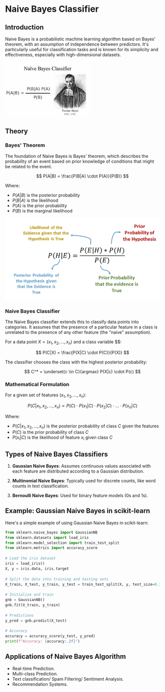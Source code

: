# Naive Bayes Classifier

## Introduction

Naive Bayes is a probabilistic machine learning algorithm based on Bayes' theorem, with an assumption of independence between predictors. It's particularly useful for classification tasks and is known for its simplicity and effectiveness, especially with high-dimensional datasets.

 <img src= "Images/thomas bayes.webp" />
 

## Theory

### Bayes' Theorem

The foundation of Naive Bayes is Bayes' theorem, which describes the probability of an event based on prior knowledge of conditions that might be related to the event.


$$ P(A|B) = \frac{P(B|A) \cdot P(A)}{P(B)} $$

Where:
- $P(A|B)$ is the posterior probability
- $P(B|A)$ is the likelihood
- $P(A)$ is the prior probability
- $P(B)$ is the marginal likelihood

<img src= "Images/equation.webp" />


### Naive Bayes Classifier

The Naive Bayes classifier extends this to classify data points into categories. It assumes that the presence of a particular feature in a class is unrelated to the presence of any other feature (the "naive" assumption).

For a data point $X = (x_1, x_2, ..., x_n)$ and a class variable $$:

$$ P(C|X) = \frac{P(X|C) \cdot P(C)}{P(X)} $$

The classifier chooses the class with the highest posterior probability:

$$ C^* = \underset{c \in C}{argmax} P(X|c) \cdot P(c) $$

### Mathematical Formulation

For a given set of features $(x_1, x_2, ..., x_n)$:

$$ P(C|x_1, x_2, ..., x_n) \propto P(C) \cdot P(x_1|C) \cdot P(x_2|C) \cdot ... \cdot P(x_n|C) $$

Where:
- $P(C|x_1, x_2, ..., x_n)$ is the posterior probability of class $C$ given the features
- $P(C)$ is the prior probability of class $C$
- $P(x_i|C)$ is the likelihood of feature $x_i$ given class $C$

## Types of Naive Bayes Classifiers

1. **Gaussian Naive Bayes**: Assumes continuous values associated with each feature are distributed according to a Gaussian distribution.

2. **Multinomial Naive Bayes**: Typically used for discrete counts, like word counts in text classification.

3. **Bernoulli Naive Bayes**: Used for binary feature models (0s and 1s).

## Example: Gaussian Naive Bayes in scikit-learn

Here's a simple example of using Gaussian Naive Bayes in scikit-learn:

```python
from sklearn.naive_bayes import GaussianNB
from sklearn.datasets import load_iris
from sklearn.model_selection import train_test_split
from sklearn.metrics import accuracy_score

# Load the iris dataset
iris = load_iris()
X, y = iris.data, iris.target

# Split the data into training and testing sets
X_train, X_test, y_train, y_test = train_test_split(X, y, test_size=0.3, random_state=42)

# Initialize and train 
gnb = GaussianNB()
gnb.fit(X_train, y_train)

# Predictions
y_pred = gnb.predict(X_test)

# Accuracy
accuracy = accuracy_score(y_test, y_pred)
print(f"Accuracy: {accuracy:.2f}")

```

## Applications of Naive Bayes Algorithm
- Real-time Prediction.
- Multi-class Prediction.
- Text classification/ Spam Filtering/ Sentiment Analysis.
- Recommendation Systems.
